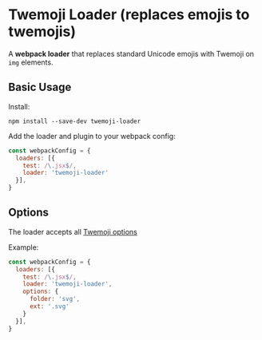 # Twemoji Loader (replaces emojis to twemojis)

A **webpack loader** that replaces standard Unicode emojis with Twemoji on `img` elements.

## Basic Usage

Install:

```
npm install --save-dev twemoji-loader
```

Add the loader and plugin to your webpack config:

```js
const webpackConfig = {
  loaders: [{
    test: /\.jsx$/,
    loader: 'twemoji-loader'
  }],
}
```

## Options

The loader accepts all [Twemoji options](https://github.com/twitter/twemoji#object-as-parameter)

Example:
```js
const webpackConfig = {
  loaders: [{
    test: /\.jsx$/,
    loader: 'twemoji-loader',
    options: {
      folder: 'svg',
      ext: '.svg'
    }
  }],
}
```
